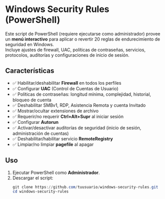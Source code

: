 # Windows Security Rules (PowerShell)

Este script de PowerShell (requiere ejecutarse como administrador) provee un **menú interactivo** para aplicar o revertir 20 reglas de endurecimiento de seguridad en Windows.  
Incluye ajustes de firewall, UAC, políticas de contraseñas, servicios, protocolos, auditorías y configuraciones de inicio de sesión.

## Características

- ✅ Habilitar/deshabilitar **Firewall** en todos los perfiles  
- ✅ Configurar **UAC** (Control de Cuentas de Usuario)  
- ✅ Políticas de contraseñas: longitud mínima, complejidad, historial, bloqueo de cuenta  
- ✅ Deshabilitar SMBv1, RDP, Asistencia Remota y cuenta Invitado  
- ✅ Mostrar/ocultar extensiones de archivo  
- ✅ Requerir/no requerir **Ctrl+Alt+Supr** al iniciar sesión  
- ✅ Configurar **Autorun**  
- ✅ Activar/desactivar auditorías de seguridad (inicio de sesión, administración de cuentas)  
- ✅ Deshabilitar/habilitar servicio **RemoteRegistry**  
- ✅ Limpiar/no limpiar **pagefile** al apagar  

## Uso

1. Ejecutar PowerShell como **Administrador**.  
2. Descargar el script:  
   ```powershell
   git clone https://github.com/tuusuario/windows-security-rules.git
   cd windows-security-rules
